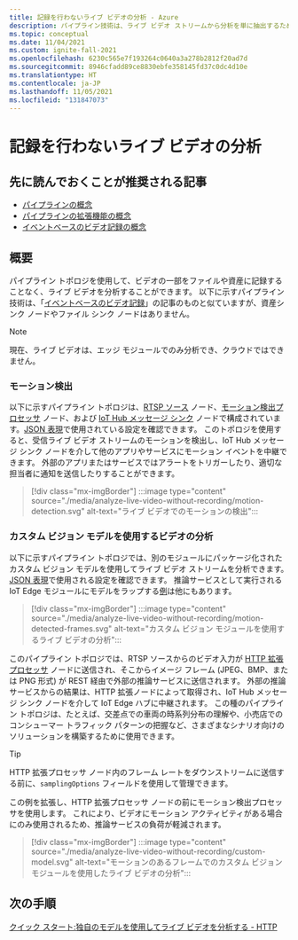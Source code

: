 ```yaml
---
title: 記録を行わないライブ ビデオの分析 - Azure
description: パイプライン技術は、ライブ ビデオ ストリームから分析を単に抽出するためだけに使用できます。これをエッジやクラウドに記録する必要はありません。 この記事ではこの概念について説明します。
ms.topic: conceptual
ms.date: 11/04/2021
ms.custom: ignite-fall-2021
ms.openlocfilehash: 6230c565e7f193264c0640a3a278b2812f20ad7d
ms.sourcegitcommit: 8946cfadd89ce8830ebfe358145fd37c0dc4d10e
ms.translationtype: HT
ms.contentlocale: ja-JP
ms.lasthandoff: 11/05/2021
ms.locfileid: "131847073"
---
```

# <a name="analyzing-live-videos-without-recording"></a>記録を行わないライブ ビデオの分析


## <a name="suggested-pre-reading"></a>先に読んでおくことが推奨される記事 

* [パイプラインの概念](pipeline.md)
* [パイプラインの拡張機能の概念](pipeline-extension.md)
* [イベントベースのビデオ記録の概念](event-based-video-recording-concept.md)

## <a name="overview"></a>概要  

パイプライン トポロジを使用して、ビデオの一部をファイルや資産に記録することなく、ライブ ビデオを分析することができます。 以下に示すパイプライン技術は、「[イベントベースのビデオ記録](event-based-video-recording-concept.md)」の記事のものと似ていますが、資産シンク ノードやファイル シンク ノードはありません。

> [!NOTE]
> 現在、ライブ ビデオは、エッジ モジュールでのみ分析でき、クラウドではできません。

### <a name="motion-detection"></a>モーション検出

以下に示すパイプライン トポロジは、[RTSP ソース](pipeline.md#rtsp-source) ノード、[モーション検出プロセッサ](pipeline.md#motion-detection-processor) ノード、および [IoT Hub メッセージ シンク](pipeline.md#iot-hub-message-sink) ノードで構成されています。[JSON 表現](https://github.com/Azure/video-analyzer/blob/main/pipelines/live/topologies/motion-detection/topology.json)で使用されている設定を確認できます。 このトポロジを使用すると、受信ライブ ビデオ ストリームのモーションを検出し、IoT Hub メッセージ シンク ノードを介して他のアプリやサービスにモーション イベントを中継できます。 外部のアプリまたはサービスではアラートをトリガーしたり、適切な担当者に通知を送信したりすることができます。

> [!div class="mx-imgBorder"]
> :::image type="content" source="./media/analyze-live-video-without-recording/motion-detection.svg" alt-text="ライブ ビデオでのモーションの検出":::

### <a name="analyzing-video-using-a-custom-vision-model"></a>カスタム ビジョン モデルを使用するビデオの分析 

以下に示すパイプライン トポロジでは、別のモジュールにパッケージ化されたカスタム ビジョン モデルを使用してライブ ビデオ ストリームを分析できます。 [JSON 表現](https://github.com/Azure/video-analyzer/blob/main/pipelines/live/topologies/httpExtension/topology.json)で使用される設定を確認できます。 推論サービスとして実行される IoT Edge モジュールにモデルをラップする[例](https://github.com/Azure/video-analyzer/tree/main/edge-modules/extensions)は他にもあります。

> [!div class="mx-imgBorder"]
> :::image type="content" source="./media/analyze-live-video-without-recording/motion-detected-frames.svg" alt-text="カスタム ビジョン モジュールを使用するライブ ビデオの分析":::

このパイプライン トポロジでは、RTSP ソースからのビデオ入力が [HTTP 拡張プロセッサ](pipeline.md#http-extension-processor) ノードに送信され、そこからイメージ フレーム (JPEG、BMP、または PNG 形式) が REST 経由で外部の推論サービスに送信されます。 外部の推論サービスからの結果は、HTTP 拡張ノードによって取得され、IoT Hub メッセージ シンク ノードを介して IoT Edge ハブに中継されます。 この種のパイプライン トポロジは、たとえば、交差点での車両の時系列分布の理解や、小売店でのコンシューマー トラフィック パターンの把握など、さまざまなシナリオ向けのソリューションを構築するために使用できます。

>[!TIP]
> HTTP 拡張プロセッサ ノード内のフレーム レートをダウンストリームに送信する前に、`samplingOptions` フィールドを使用して管理できます。

この例を拡張し、HTTP 拡張プロセッサ ノードの前にモーション検出プロセッサを使用します。 これにより、ビデオにモーション アクティビティがある場合にのみ使用されるため、推論サービスの負荷が軽減されます。

> [!div class="mx-imgBorder"]
> :::image type="content" source="./media/analyze-live-video-without-recording/custom-model.svg" alt-text="モーションのあるフレームでのカスタム ビジョン モジュールを使用したライブ ビデオの分析":::

## <a name="next-steps"></a>次の手順

[クイック スタート:独自のモデルを使用してライブ ビデオを分析する - HTTP](analyze-live-video-use-your-model-http.md)

